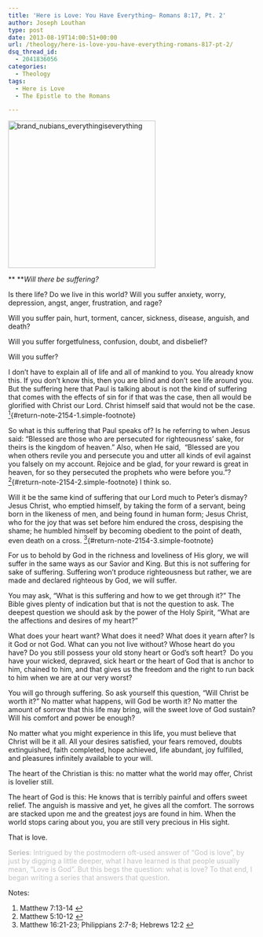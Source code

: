 ```yaml
---
title: 'Here is Love: You Have Everything– Romans 8:17, Pt. 2'
author: Joseph Louthan
type: post
date: 2013-08-19T14:00:51+00:00
url: /theology/here-is-love-you-have-everything-romans-817-pt-2/
dsq_thread_id:
  - 2041836056
categories:
  - Theology
tags:
  - Here is Love
  - The Epistle to the Romans

---
```

[<img class="alignright size-thumbnail wp-image-2155" src="https://i0.wp.com/theologic.us/wp-content/uploads/2013/08/brand_nubians_everythingiseverything.jpg?resize=300%2C300" alt="brand_nubians_everythingiseverything" width="300" height="300" srcset="https://i0.wp.com/theologic.us/wp-content/uploads/2013/08/brand_nubians_everythingiseverything.jpg?resize=300%2C300 300w, https://i0.wp.com/theologic.us/wp-content/uploads/2013/08/brand_nubians_everythingiseverything.jpg?w=400 400w" sizes="(max-width: 300px) 100vw, 300px" data-recalc-dims="1" />][1]

** **_Will there be suffering?_

Is there life? Do we live in this world? Will you suffer anxiety, worry, depression, angst, anger, frustration, and rage?

Will you suffer pain, hurt, torment, cancer, sickness, disease, anguish, and death?

Will you suffer forgetfulness, confusion, doubt, and disbelief?

Will you suffer?

I don’t have to explain all of life and all of mankind to you. You already know this. If you don’t know this, then you are blind and don’t see life around you. But the suffering here that Paul is talking about is not the kind of suffering that comes with the effects of sin for if that was the case, then all would be glorified with Christ our Lord. Christ himself said that would not be the case. [<sup>1</sup>][2]{#return-note-2154-1.simple-footnote}

So what is this suffering that Paul speaks of? Is he referring to when Jesus said: “Blessed are those who are persecuted for righteousness’ sake, for theirs is the kingdom of heaven.” Also, when He said,  “Blessed are you when others revile you and persecute you and utter all kinds of evil against you falsely on my account. Rejoice and be glad, for your reward is great in heaven, for so they persecuted the prophets who were before you.”? [<sup>2</sup>][3]{#return-note-2154-2.simple-footnote} I think so.

Will it be the same kind of suffering that our Lord much to Peter’s dismay? Jesus Christ, who emptied himself, by taking the form of a servant, being born in the likeness of men, and being found in human form; Jesus Christ, who for the joy that was set before him endured the cross, despising the shame; he humbled himself by becoming obedient to the point of death, even death on a cross. [<sup>3</sup>][4]{#return-note-2154-3.simple-footnote}

For us to behold by God in the richness and loveliness of His glory, we will suffer in the same ways as our Savior and King. But this is not suffering for sake of suffering. Suffering won’t produce righteousness but rather, we are made and declared righteous by God, we will suffer.

You may ask, “What is this suffering and how to we get through it?” The Bible gives plenty of indication but that is not the question to ask. The deepest question we should ask by the power of the Holy Spirit, “What are the affections and desires of my heart?”

What does your heart want? What does it need? What does it yearn after? Is it God or not God. What can you not live without? Whose heart do you have? Do you still possess your old stony heart or God’s soft heart?  Do you have your wicked, depraved, sick heart or the heart of God that is anchor to him, chained to him, and that gives us the freedom and the right to run back to him when we are at our very worst?

You will go through suffering. So ask yourself this question, “Will Christ be worth it?” No matter what happens, will God be worth it? No matter the amount of sorrow that this life may bring, will the sweet love of God sustain? Will his comfort and power be enough?

No matter what you might experience in this life, you must believe that Christ will be it all. All your desires satisfied, your fears removed, doubts extinguished, faith completed, hope achieved, life abundant, joy fulfilled, and pleasures infinitely available to your will.

The heart of the Christian is this: no matter what the world may offer, Christ is lovelier still.

The heart of God is this: He knows that is terribly painful and offers sweet relief. The anguish is massive and yet, he gives all the comfort. The sorrows are stacked upon me and the greatest joys are found in him. When the world stops caring about you, you are still very precious in His sight.

That is love.

<span style="color: #c0c0c0;"><strong>Series</strong>: Intrigued by the postmodern oft-used answer of “God is love”, by just by digging a little deeper, what I have learned is that people usually mean, “Love is God”. But this begs the question: what is love? To that end, I began writing a series that answers that question.</span>

<div class="simple-footnotes">
  <p class="notes">
    Notes:
  </p>
  
  <ol>
    <li id="note-2154-1">
      Matthew 7:13-14 <a href="#return-note-2154-1">&#8617;</a>
    </li>
    <li id="note-2154-2">
      Matthew 5:10-12 <a href="#return-note-2154-2">&#8617;</a>
    </li>
    <li id="note-2154-3">
      Matthew 16:21-23; Philippians 2:7-8; Hebrews 12:2 <a href="#return-note-2154-3">&#8617;</a>
    </li>
  </ol>
</div>

 [1]: http://www.amazon.com/gp/product/B001OGLJZE/ref=as_li_ss_tl?ie=UTF8&camp=1789&creative=390957&creativeASIN=B001OGLJZE&linkCode=as2&tag=iamlipr-20
 [2]: #note-2154-1 "Matthew 7:13-14"
 [3]: #note-2154-2 "Matthew 5:10-12"
 [4]: #note-2154-3 "Matthew 16:21-23; Philippians 2:7-8; Hebrews 12:2"